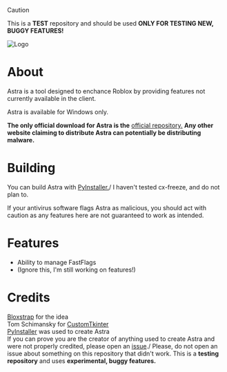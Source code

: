 >[!CAUTION]
>This is a **TEST** repository and should be used **ONLY FOR TESTING NEW, BUGGY FEATURES!**

![Logo](https://github.com/user-attachments/assets/c18d344c-fe85-4c50-ab2b-8b7f894d438e)


# About

Astra is a tool designed to enchance Roblox by providing features not currently available in the client.

Astra is available for Windows only.

**The only official download for Astra is the** [official repository.](https://github.com/itstheguy4873/Astra/issues)
**Any other website claiming to distribute Astra can potentially be distributing malware.**

# Building

You can build Astra with [PyInstaller.](https://pyinstaller.org/en/stable/)/
I haven't tested cx-freeze, and do not plan to.

If your antivirus software flags Astra as malicious, you should act with caution as any features here are not guaranteed to work as intended.

# Features

* Ability to manage FastFlags
* (Ignore this, I'm still working on features!)

# Credits

[Bloxstrap](https://github.com/bloxstraplabs/bloxstrap/) for the idea\
Tom Schimansky for [CustomTkinter](https://github.com/TomSchimansky/CustomTkinter)\
[PyInstaller](https://pyinstaller.org/) was used to create Astra\
If you can prove you are the creator of anything used to create Astra and were not properly credited, please open an [issue](https://github.com/itstheguy4873/Astra/issues)./
Please, do not open an issue about something on this repository that didn't work. This is a **testing repository** and uses **experimental, buggy features.**

